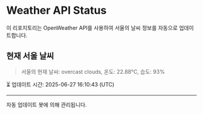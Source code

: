 
# Weather API Status

이 리포지토리는 OpenWeather API를 사용하여 서울의 날씨 정보를 자동으로 업데이트합니다.

## 현재 서울 날씨
> 서울의 현재 날씨: overcast clouds, 온도: 22.88°C, 습도: 93%

⏳ 업데이트 시간: 2025-06-27 16:10:43 (UTC)

---
자동 업데이트 봇에 의해 관리됩니다.
